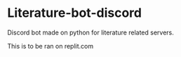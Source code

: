 # Literature-bot-discord
Discord bot made on python for literature related servers.

This is to be ran on replit.com
